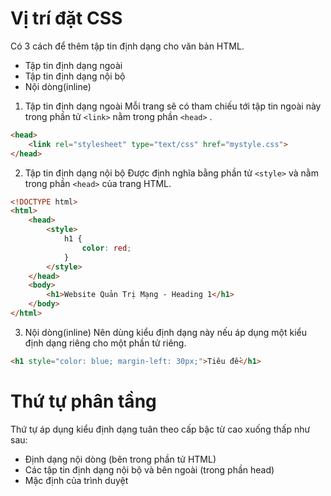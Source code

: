 # Vị trí đặt CSS
Có 3 cách để thêm tập tin định dạng cho văn bản HTML.
- Tập tin định dạng ngoài
- Tập tin định dạng nội bộ
- Nội dòng(inline)

1. Tập tin định dạng ngoài
Mỗi trang sẽ có tham chiếu tới tập tin ngoài này trong phần tử `<link>` nằm trong phần `<head>` .
```html
<head>
    <link rel="stylesheet" type="text/css" href="mystyle.css">
</head>
```
2. Tập tin định dạng nội bộ
Được định nghĩa bằng phần tử `<style>` và nằm trong phần `<head>` của trang HTML.
```html
<!DOCTYPE html>
<html>
    <head>
        <style>
            h1 {
                color: red;
            }
        </style>
    </head>
    <body>
        <h1>Website Quản Trị Mạng - Heading 1</h1> 
    </body>
</html>
```
3. Nội dòng(inline)
Nên dùng kiểu định dạng này nếu áp dụng một kiểu định dạng riêng cho một phần tử riêng.
```html
<h1 style="color: blue; margin-left: 30px;">Tiêu đề</h1>
```
# Thứ tự phân tầng
Thứ tự áp dụng kiểu định dạng tuân theo cấp bậc từ cao xuống thấp như sau:
- Định dạng nội dòng (bên trong phần tử HTML)
- Các tập tin định dạng nội bộ và bên ngoài (trong phần head)
- Mặc định của trình duyệt